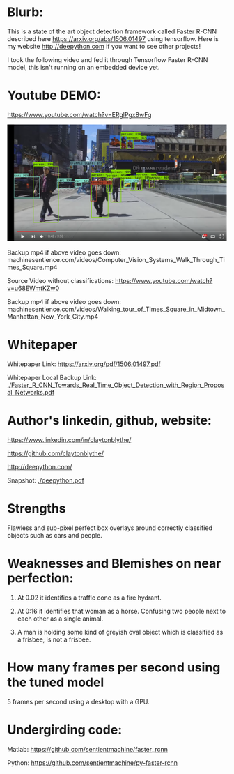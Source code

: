 # Blurb:

This is a state of the art object detection framework called Faster R-CNN described here https://arxiv.org/abs/1506.01497 using tensorflow.  Here is my website http://deepython.com if you want to see other projects!

I took the following video and fed it through Tensorflow Faster R-CNN model, this isn't running on an embedded device yet. 


# Youtube DEMO:

https://www.youtube.com/watch?v=ERglPgx8wFg

[![Demo](./demo.png?raw=true)](https://www.youtube.com/watch?v=ERglPgx8wFg&feature=youtu.be)

Backup mp4 if above video goes down: 
machinesentience.com/videos/Computer_Vision_Systems_Walk_Through_Times_Square.mp4


Source Video without classifications: https://www.youtube.com/watch?v=u68EWmtKZw0

Backup mp4 if above video goes down: machinesentience.com/videos/Walking_tour_of_Times_Square_in_Midtown_Manhattan_New_York_City.mp4



# Whitepaper

Whitepaper Link: https://arxiv.org/pdf/1506.01497.pdf

Whitepaper Local Backup Link: <a href="./Faster_R_CNN_Towards_Real_Time_Object_Detection_with_Region_Proposal_Networks.pdf">./Faster_R_CNN_Towards_Real_Time_Object_Detection_with_Region_Proposal_Networks.pdf</a>

# Author's linkedin, github, website:

https://www.linkedin.com/in/claytonblythe/

https://github.com/claytonblythe/

http://deepython.com/

Snapshot: 
<a href="./deepython.pdf">./deepython.pdf</a>

# Strengths

Flawless and sub-pixel perfect box overlays around correctly classified objects such as cars and people.

# Weaknesses and Blemishes on near perfection: 

1.  At 0.02 it identifies a traffic cone as a fire hydrant. 

2.  At 0:16 it identifies that woman as a horse.  Confusing two people next to each other as a single animal.

3.  A man is holding some kind of greyish oval object which is classified as a frisbee, is not a frisbee. 

# How many frames per second using the tuned model

5 frames per second using a desktop with a GPU.

# Undergirding code: 

Matlab: 
https://github.com/sentientmachine/faster_rcnn

Python:
https://github.com/sentientmachine/py-faster-rcnn


